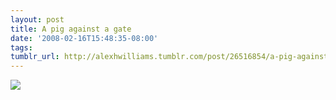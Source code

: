 ```yaml
---
layout: post
title: A pig against a gate
date: '2008-02-16T15:48:35-08:00'
tags: 
tumblr_url: http://alexhwilliams.tumblr.com/post/26516854/a-pig-against-a-gate
---
```

<img src="http://31.media.tumblr.com/EXq6qISRE5id83pidW8GSLmR_250.jpg"/>
